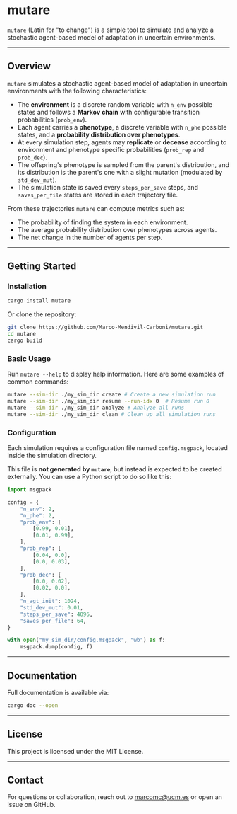 # mutare

`mutare` (Latin for "to change") is a simple tool to simulate and analyze a stochastic agent-based model of adaptation in uncertain environments.

---

## Overview

`mutare` simulates a stochastic agent-based model of adaptation in uncertain environments with the following characteristics:

- The **environment** is a discrete random variable with `n_env` possible states and follows a **Markov chain** with configurable transition probabilities (`prob_env`).
- Each agent carries a **phenotype**, a discrete variable with `n_phe` possible states, and a **probability distribution over phenotypes**.
- At every simulation step, agents may **replicate** or **decease** according to environment and phenotype specific probabilities (`prob_rep` and `prob_dec`).
- The offspring's phenotype is sampled from the parent's distribution, and its distribution is the parent's one with a slight mutation (modulated by `std_dev_mut`).
- The simulation state is saved every `steps_per_save` steps, and `saves_per_file` states are stored in each trajectory file.

From these trajectories `mutare` can compute metrics such as:
- The probability of finding the system in each environment.
- The average probability distribution over phenotypes across agents.
- The net change in the number of agents per step.

---

## Getting Started

### Installation

```bash
cargo install mutare
```

Or clone the repository:

```bash
git clone https://github.com/Marco-Mendivil-Carboni/mutare.git
cd mutare
cargo build
```

### Basic Usage

Run `mutare --help` to display help information. Here are some examples of common commands:

```bash
mutare --sim-dir ./my_sim_dir create # Create a new simulation run
mutare --sim-dir ./my_sim_dir resume --run-idx 0  # Resume run 0
mutare --sim-dir ./my_sim_dir analyze # Analyze all runs
mutare --sim-dir ./my_sim_dir clean # Clean up all simulation runs
```

### Configuration

Each simulation requires a configuration file named `config.msgpack`, located inside the simulation directory.

This file is **not generated by `mutare`**, but instead is expected to be created externally. You can use a Python script to do so like this:

```python
import msgpack

config = {
    "n_env": 2,
    "n_phe": 2,
    "prob_env": [
        [0.99, 0.01],
        [0.01, 0.99],
    ],
    "prob_rep": [
        [0.04, 0.0],
        [0.0, 0.03],
    ],
    "prob_dec": [
        [0.0, 0.02],
        [0.02, 0.0],
    ],
    "n_agt_init": 1024,
    "std_dev_mut": 0.01,
    "steps_per_save": 4096,
    "saves_per_file": 64,
}

with open("my_sim_dir/config.msgpack", "wb") as f:
    msgpack.dump(config, f)
```

---

## Documentation

Full documentation is available via:

```bash
cargo doc --open
```

---

## License

This project is licensed under the MIT License.

---

## Contact

For questions or collaboration, reach out to marcomc@ucm.es or open an issue on GitHub.

